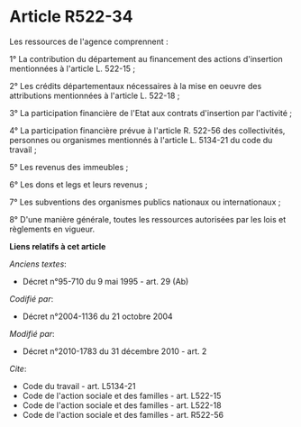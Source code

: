 # Article R522-34

Les ressources de l'agence comprennent : 

1° La contribution du département au financement des actions d'insertion mentionnées à l'article L. 522-15 ; 

2° Les crédits départementaux nécessaires à la mise en oeuvre des attributions mentionnées à l'article L. 522-18 ; 

3° La participation financière de l'Etat aux contrats d'insertion par l'activité ; 

4° La participation financière prévue à l'article R. 522-56 des collectivités, personnes ou organismes mentionnés à l'article
L. 5134-21 du code du travail ; 

5° Les revenus des immeubles ; 

6° Les dons et legs et leurs revenus ; 

7° Les subventions des organismes publics nationaux ou internationaux ; 

8° D'une manière générale, toutes les ressources autorisées par les lois et règlements en vigueur.

**Liens relatifs à cet article**

_Anciens textes_:

  - Décret n°95-710 du 9 mai 1995 - art. 29 (Ab)

_Codifié par_:

  - Décret n°2004-1136 du 21 octobre 2004

_Modifié par_:

  - Décret n°2010-1783 du 31 décembre 2010 - art. 2

_Cite_:

  - Code du travail - art. L5134-21
  - Code de l'action sociale et des familles - art. L522-15
  - Code de l'action sociale et des familles - art. L522-18
  - Code de l'action sociale et des familles - art. R522-56
